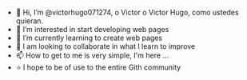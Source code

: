 - 👋 Hi, I’m @victorhugo071274, o Victor o Victor Hugo, como ustedes quieran.
- 👀 I’m interested in start developing web pages
- 🌱 I’m currently learning to create web pages
- 💞️ I am looking to collaborate in what I learn to improve
- 📫 How to get to me is very simple, I'm here ...
- ⭐ I hope to be of use to the entire Gith community
<!---
victorhugo071274/victorhugo071274 is a ✨ special ✨ repository because its `README.md` (this file) appears on your GitHub profile.
You can click the Preview link to take a look at your changes.
--->
